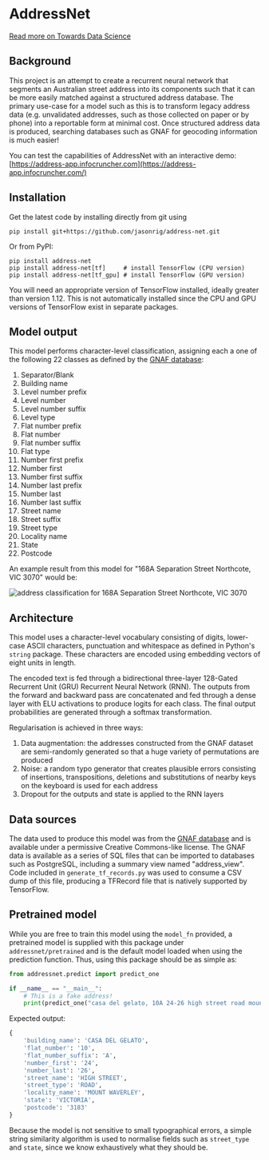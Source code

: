 # AddressNet

[Read more on Towards Data Science](https://towardsdatascience.com/addressnet-how-to-build-a-robust-street-address-parser-using-a-recurrent-neural-network-518d97b9aebd)

## Background

This project is an attempt to create a recurrent neural network that
segments an Australian street address into its components such that it
can be more easily matched against a structured address database. The
primary use-case for a model such as this is to transform legacy address
data (e.g. unvalidated addresses, such as those collected on paper or by
phone) into a reportable form at minimal cost. Once structured address
data is produced, searching databases such as GNAF for geocoding
information is much easier!

You can test the capabilities of AddressNet with an interactive demo: [https://address-app.infocruncher.com](https://address-app.infocruncher.com/)

## Installation
Get the latest code by installing directly from git using
```
pip install git+https://github.com/jasonrig/address-net.git
```

Or from PyPI:
```
pip install address-net
pip install address-net[tf]     # install TensorFlow (CPU version)
pip install address-net[tf_gpu] # install TensorFlow (GPU version)
```

You will need an appropriate version of TensorFlow installed, ideally greater
than version 1.12. This is not automatically installed since the CPU and GPU
versions of TensorFlow exist in separate packages.

## Model output
This model performs character-level classification, assigning each
a one of the following 22 classes as defined by the
[GNAF database](https://data.gov.au/dataset/geocoded-national-address-file-g-naf):

1. Separator/Blank
2. Building name
3. Level number prefix
4. Level number
5. Level number suffix
6. Level type
7. Flat number prefix
8. Flat number
9. Flat number suffix
10. Flat type
11. Number first prefix
12. Number first
13. Number first suffix
14. Number last prefix
15. Number last
16. Number last suffix
17. Street name
18. Street suffix
19. Street type
20. Locality name
21. State
22. Postcode

An example result from this model for "168A Separation Street Northcote,
VIC 3070" would be:

![address classification for 168A Separation Street Northcote,
VIC 3070](./example-result.png)

## Architecture
This model uses a character-level vocabulary consisting of digits,
lower-case ASCII characters, punctuation and whitespace as defined in
Python's `string` package. These characters are encoded using embedding
vectors of eight units in length.

The encoded text is fed through a bidirectional three-layer 128-Gated
Recurrent Unit (GRU) Recurrent Neural Network (RNN). The outputs from
the forward and backward pass are concatenated and fed through a dense
layer with ELU activations to produce logits for each class. The final
output probabilities are generated through a softmax transformation.

Regularisation is achieved in three ways:

1. Data augmentation: the addresses constructed from the GNAF dataset
are semi-randomly generated so that a huge variety of permutations are
produced
2. Noise: a random typo generator that creates plausible errors
consisting of insertions, transpositions, deletions and substitutions of
nearby keys on the keyboard is used for each address
3. Dropout for the outputs and state is applied to the RNN layers

## Data sources
The data used to produce this model was from the
[GNAF database](https://data.gov.au/dataset/geocoded-national-address-file-g-naf)
and is available under a permissive Creative Commons-like license. The
GNAF data is available as a series of SQL files that can be imported to
databases such as PostgreSQL, including a summary view named
"address_view". Code included in `generate_tf_records.py` was used to
consume a CSV dump of this file, producing a TFRecord file that is
natively supported by TensorFlow.

## Pretrained model
While you are free to train this model using the `model_fn` provided,
a pretrained model is supplied with this package under
`addressnet/pretrained` and is the default model loaded when using the
prediction function. Thus, using this package should be as simple as:
```python
from addressnet.predict import predict_one

if __name__ == "__main__":
    # This is a fake address!
    print(predict_one("casa del gelato, 10A 24-26 high street road mount waverley vic 3183"))
```

Expected output:
```python
{
    'building_name': 'CASA DEL GELATO',
    'flat_number': '10',
    'flat_number_suffix': 'A',
    'number_first': '24',
    'number_last': '26',
    'street_name': 'HIGH STREET',
    'street_type': 'ROAD',
    'locality_name': 'MOUNT WAVERLEY',
    'state': 'VICTORIA',
    'postcode': '3183'
}
```

Because the model is not sensitive to small typographical errors, a
simple string similarity algorithm is used to normalise fields such as
`street_type` and `state`, since we know exhaustively what they should
be.
